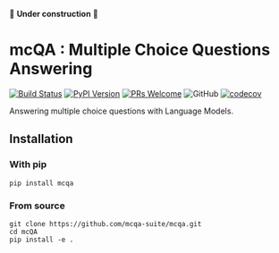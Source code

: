🚧 **Under construction** 🚧 
 
# mcQA : Multiple Choice Questions Answering 

[![Build Status](https://travis-ci.com/mcQA-suite/mcQA.svg?branch=master)](https://travis-ci.com/mcQA-suite/mcQA)
[![PyPI Version](https://img.shields.io/pypi/v/mcqa.svg)](https://pypi.org/project/mcqa/)
[![PRs Welcome](https://img.shields.io/badge/PRs-welcome-brightgreen.svg)](http://makeapullrequest.com)
![GitHub](https://img.shields.io/github/license/mcqa-suite/mcqa.svg)
[![codecov](https://codecov.io/gh/mcqa-suite/mcQA/branch/master/graph/badge.svg)](https://codecov.io/gh/mcqa-suite/mcQA)

Answering multiple choice questions with Language Models.


## Installation

### With pip

```shell
pip install mcqa
```

### From source

```shell
git clone https://github.com/mcqa-suite/mcqa.git
cd mcQA
pip install -e .
```
